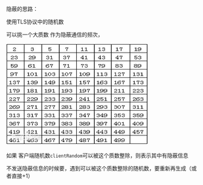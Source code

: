 隐蔽的思路：

使用TLS协议中的随机数



可以挑一个大质数 作为隐蔽通信的频次，

![img](%E9%9A%90%E8%94%BD%E9%80%9A%E4%BF%A1_image/format,f_auto.jpeg)

如果 客户端随机数`clientRandom`可以被这个质数整除，则表示其中有隐蔽信息

不发送隐蔽信息的时候要，遇到可以被这个质数整除的随机数，要重新再生成（或者直接+1）

